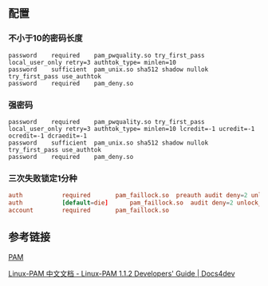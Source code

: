 ## 配置
### 不小于10的密码长度
```
password    required    pam_pwquality.so try_first_pass local_user_only retry=3 authtok_type= minlen=10
password    sufficient  pam_unix.so sha512 shadow nullok try_first_pass use_authtok
password    required    pam_deny.so
```

### 强密码
```
password    required    pam_pwquality.so try_first_pass local_user_only retry=3 authtok_type= minlen=10 lcredit=-1 ucredit=-1 ocredit=-1 dcraedit=-1
password    sufficient  pam_unix.so sha512 shadow nullok try_first_pass use_authtok
password    required    pam_deny.so
```


### 三次失败锁定1分种
```conf
auth           required       pam_faillock.so  preauth audit deny=2 unlock_time=60
auth           [default=die]      pam_faillock.so  audit deny=2 unlock_time=60
account        required       pam_faillock.so
```
## 参考链接
[PAM](PAM.md)

[Linux-PAM 中文文档 - Linux-PAM 1.1.2 Developers' Guide | Docs4dev](https://www.docs4dev.com/docs/zh/linux-pam/1.1.2/reference/)